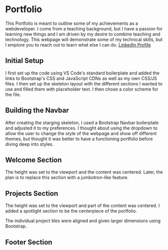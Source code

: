 # Portfolio

This Portfolio is meant to outline some of my achievements as a webdeveloper. I come from a teaching background, but I have a passion for learning new things and I am driven by my desire to combine teaching and technology. This webpage will demonstrate some of my technical skills, but I emplore you to reach out to learn what else I can do. [LinkedIn Profile](https://www.linkedin.com/in/trevor-lister)

## Initial Setup

I first set up the code using VS Code's standard boilerplate and added the links to Bootstrap's CSS and JavaScript CDNs as well as my own CSS/JS files. I then set up the skeleton layout with the different sections I wanted to use and filled them with placeholder text. I then chose a color scheme for the file.

## Building the Navbar

After creating the starging skeleton, I used a Bootstrap Navbar boilerplate and adjusted it to my preferences. I thought about using the dropdown to allow the user to change the style of the webpage and show off different themes, but thought it was better to have a functioning portfolio before diving deep into styles.

## Welcome Section

The height was set to the viewport and the content was centered. Later, the plan is to replace this section with a jumbotron-like feature.

## Projects Section

The height was set to the viewport and part of the content was centered. I added a spotlight section to be the centerpiece of the portfolio. 

The individual project tiles were aligned and given larger dimensions using Bootstrap.

## Footer Section



